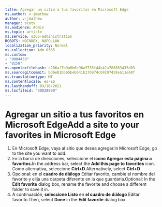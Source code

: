 ```yaml
---
title: Agregar un sitio a tus favoritos en Microsoft Edge
ms.author: v-jmathew
author: v-jmathew
manager: scotv
ms.audience: Admin
ms.topic: article
ms.service: o365-administration
ROBOTS: NOINDEX, NOFOLLOW
localization_priority: Normal
ms.collection: Adm_O365
ms.custom:
- "9004433"
- "8258"
ms.openlocfilehash: c286af7b9a6b6e96a5735f44b42a786663433d03
ms.sourcegitcommit: bdbe81bbb5beb641b27b974c69207428eb11e60f
ms.translationtype: MT
ms.contentlocale: es-ES
ms.lasthandoff: 03/16/2021
ms.locfileid: "50828890"
---
```

# <a name="add-a-site-to-your-favorites-in-microsoft-edge"></a><span data-ttu-id="be39e-102">Agregar un sitio a tus favoritos en Microsoft Edge</span><span class="sxs-lookup"><span data-stu-id="be39e-102">Add a site to your favorites in Microsoft Edge</span></span>

1. <span data-ttu-id="be39e-103">En Microsoft Edge, vaya al sitio que desea agregar.</span><span class="sxs-lookup"><span data-stu-id="be39e-103">In Microsoft Edge, go to the site you want to add.</span></span>
2. <span data-ttu-id="be39e-104">En la barra de direcciones, seleccione el **icono Agregar esta página a favoritos.**</span><span class="sxs-lookup"><span data-stu-id="be39e-104">In the address bar, select the **Add this page to favorites** icon.</span></span> <span data-ttu-id="be39e-105">Como alternativa, seleccione **Ctrl+D**.</span><span class="sxs-lookup"><span data-stu-id="be39e-105">Alternatively, select **Ctrl+D**.</span></span>
3. <span data-ttu-id="be39e-106">Opcional: en el **cuadro de diálogo** Editar favorito, cambie el nombre del favorito y elija una carpeta diferente en la que guardarla.</span><span class="sxs-lookup"><span data-stu-id="be39e-106">Optional: In the **Edit favorite** dialog box, rename the favorite and choose a different folder to save it in.</span></span>
4. <span data-ttu-id="be39e-107">A continuación, **seleccione Listo** en **el cuadro de diálogo** Editar favorito.</span><span class="sxs-lookup"><span data-stu-id="be39e-107">Then, select **Done** in the **Edit favorite** dialog box.</span></span>
